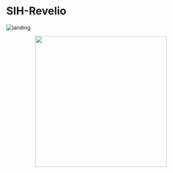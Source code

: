# SIH-Revelio
![landing](https://user-images.githubusercontent.com/54949307/158945465-5e590835-680d-44d8-98a1-a0d3d57258b3.png)
<p align="center">
  <img src="" width="350">
</p>



